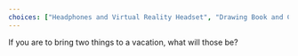 ```yaml
---
choices: ["Headphones and Virtual Reality Headset", "Drawing Book and Crayons", "Map and Hiking Backpack", "Microphone and Guitar", "Toolbox and Racing Helmet"]
---
```


If you are to bring two things to a vacation, what will those be?